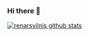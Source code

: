 ### Hi there 👋

<!--
**renarsvilnis/renarsvilnis** is a ✨ _special_ ✨ repository because its `README.md` (this file) appears on your GitHub profile.

Here are some ideas to get you started:

- 🔭 I’m currently working on ...
- 🌱 I’m currently learning ...
- 👯 I’m looking to collaborate on ...
- 🤔 I’m looking for help with ...
- 💬 Ask me about ...
- 📫 How to reach me: ...
- 😄 Pronouns: ...
- ⚡ Fun fact: ...
-->

[![renarsvilnis github stats](https://github-readme-stats.vercel.app/api?username=renarsvilnis)](https://github.com/renarsvilnis/github-readme-stats)

